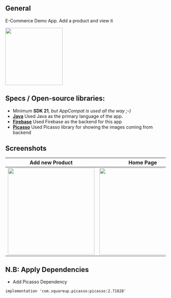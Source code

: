 ## General

E-Commerce Demo App. Add a product and view it

<a id="raw-url" href="files/apk/E-Commerce Demo.apk?raw=true"><img src="https://raw.githubusercontent.com/nasim0x1/nasim0x1/main/image/download.svg"  width="180" height=auto>
</a>

## Specs / Open-source libraries:

- Minimum **SDK 21**, _but AppCompat is used all the way ;-)_
- [**Java**](https://www.java.com/) Used Java as the primary language of the app.
- [**Firebase**](https://firebase.google.com) Used Firebase as the backend for this app
- [**Picasso**](https://square.github.io/picasso/) Used Picasso library for showing the images coming from backend

## Screenshots

|                       Add new Product                        |                        Home Page                        |                        Details Page                         |
| :------------------------------------------------------------------: | :-----------------------------------------------------------------: | :------------------------------------------------------------------: |
| <img src="files/screenshots/add_product.gif" width=272 height=auto>  | <img src="files/screenshots/home.gif" width=272 height=auto> | <img src="files/screenshots/product_details.gif" width=272 height=auto>  |

## N.B: Apply Dependencies

- Add Picasso Dependency
```
implementation 'com.squareup.picasso:picasso:2.71828'
```

